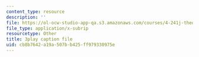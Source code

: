 ```yaml
---
content_type: resource
description: ''
file: https://ol-ocw-studio-app-qa.s3.amazonaws.com/courses/4-241j-theory-of-city-form-spring-2013/cb8b7642a19a507bb425ff979330975e_H2GNZX0h84I.vtt
file_type: application/x-subrip
resourcetype: Other
title: 3play caption file
uid: cb8b7642-a19a-507b-b425-ff979330975e
---
```

